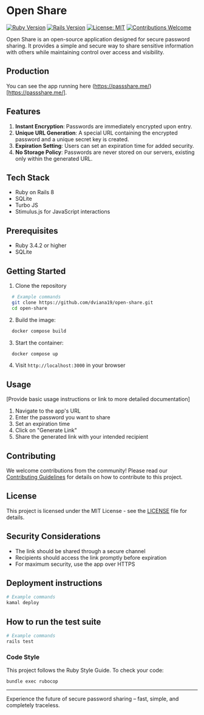 # Open Share

[![Ruby Version](https://img.shields.io/badge/ruby-3.4.2-green.svg)](https://www.ruby-lang.org/)
[![Rails Version](https://img.shields.io/badge/rails-8.0.2-green.svg)](https://rubyonrails.org/)
[![License: MIT](https://img.shields.io/badge/License-MIT-yellow.svg)](https://opensource.org/licenses/MIT)
[![Contributions Welcome](https://img.shields.io/badge/contributions-welcome-brightgreen.svg?style=flat)](https://github.com/your-username/open-share/pulls)

Open Share is an open-source application designed for secure password sharing. It provides a simple and secure way to share sensitive information with others while maintaining control over access and visibility.

## Production

You can see the app running here (https://passshare.me/)[https://passshare.me/].

## Features

1. **Instant Encryption**: Passwords are immediately encrypted upon entry.
2. **Unique URL Generation**: A special URL containing the encrypted password and a unique secret key is created.
3. **Expiration Setting**: Users can set an expiration time for added security.
4. **No Storage Policy**: Passwords are never stored on our servers, existing only within the generated URL.

## Tech Stack

- Ruby on Rails 8
- SQLite
- Turbo JS
- Stimulus.js for JavaScript interactions

## Prerequisites

- Ruby 3.4.2 or higher
- SQLite

## Getting Started
1. Clone the repository
```bash
  # Example commands
  git clone https://github.com/dviana19/open-share.git
  cd open-share
```
2. Build the image:
```bash
  docker compose build
```
3. Start the container:
```bash
  docker compose up
```
4. Visit `http://localhost:3000` in your browser

## Usage

[Provide basic usage instructions or link to more detailed documentation]

1. Navigate to the app's URL
2. Enter the password you want to share
3. Set an expiration time
4. Click on "Generate Link"
5. Share the generated link with your intended recipient

## Contributing

We welcome contributions from the community! Please read our [Contributing Guidelines](CONTRIBUTING.md) for details on how to contribute to this project.

## License

This project is licensed under the MIT License - see the [LICENSE](LICENSE) file for details.

## Security Considerations

- The link should be shared through a secure channel
- Recipients should access the link promptly before expiration
- For maximum security, use the app over HTTPS

## Deployment instructions
```bash
# Example commands
kamal deploy
```

## How to run the test suite
```bash
# Example commands
rails test
```

### Code Style

This project follows the Ruby Style Guide. To check your code:

```bash
bundle exec rubocop
```

---

Experience the future of secure password sharing – fast, simple, and completely traceless.
